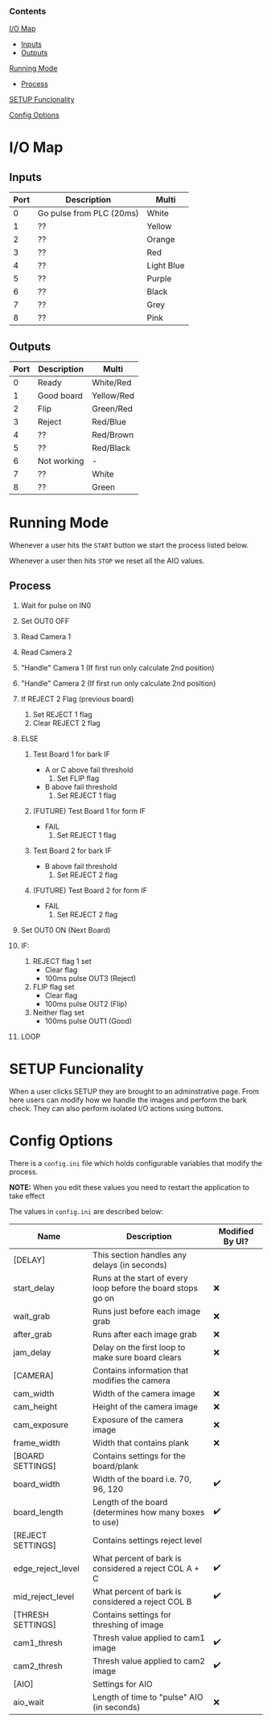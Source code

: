 ### Contents

[I/O Map](https://github.com/philLITERALLY/Pallet-Project#IO-Map)
* [Inputs](https://github.com/philLITERALLY/Pallet-Project#Inputs)
* [Outputs](https://github.com/philLITERALLY/Pallet-Project#Outputs)

[Running Mode](https://github.com/philLITERALLY/Pallet-Project#running-mode)
* [Process](https://github.com/philLITERALLY/Pallet-Project#process)

[SETUP Funcionality](https://github.com/philLITERALLY/Pallet-Project#setup-funcionality)

[Config Options](https://github.com/philLITERALLY/Pallet-Project#config-options)

# I/O Map

## Inputs

| Port | Description | Multi |
| -- | -- | -- |
| 0 | Go pulse from PLC (20ms) | White |
| 1 | ?? | Yellow |
| 2 | ?? | Orange |
| 3 | ?? | Red |
| 4 | ?? | Light Blue |
| 5 | ?? | Purple |
| 6 | ?? | Black |
| 7 | ?? | Grey |
| 8 | ?? | Pink |

## Outputs

| Port | Description | Multi |
| -- | -- | -- |
| 0 | Ready | White/Red |
| 1 | Good board | Yellow/Red |
| 2 | Flip | Green/Red |
| 3 | Reject | Red/Blue |
| 4 | ?? | Red/Brown |
| 5 | ?? | Red/Black |
| 6 | Not working | - |
| 7 | ?? | White |
| 8 | ?? | Green |

# Running Mode

Whenever a user hits the `START` button we start the process listed below.

Whenever a user then hits `STOP` we reset all the AIO values.

## Process

1. Wait for pulse on IN0
2. Set OUT0 OFF
3. Read Camera 1
4. Read Camera 2
5. "Handle" Camera 1 (If first run only calculate 2nd position)
6. "Handle" Camera 2 (If first run only calculate 2nd position)

7. If REJECT 2 Flag (previous board)
    1. Set REJECT 1 flag
    2. Clear REJECT 2 flag
8. ELSE
    1. Test Board 1 for bark IF
        - A or C above fail threshold
            1. Set FLIP flag
        - B above fail threshold
            1. Set REJECT 1 flag
    2. (FUTURE) Test Board 1 for form IF
        - FAIL
            1. Set REJECT 1 flag

    1. Test Board 2 for bark IF
        - B above fail threshold
            1. Set REJECT 2 flag
    2. (FUTURE) Test Board 2 for form IF
        - FAIL
            1. Set REJECT 2 flag
9. Set OUT0 ON (Next Board)
10. IF:
    1. REJECT flag 1 set
        - Clear flag
        - 100ms pulse OUT3 (Reject)
    2. FLIP flag set
        - Clear flag
        - 100ms pulse OUT2 (Flip)
    3. Neither flag set
        * 100ms pulse OUT1 (Good)
11. LOOP

# SETUP Funcionality

When a user clicks SETUP they are brought to an adminstrative page. From here users can modify how we handle the images and perform the bark check. They can also perform isolated I/O actions using buttons.

# Config Options

There is a `config.ini` file which holds configurable variables that modify the process.

**NOTE:** When you edit these values you need to restart the application to take effect

The values in `config.ini` are described below:

| Name | Description | Modified By UI? |
| ------------- | ------------- | ------------- |
| [DELAY] | This section handles any delays (in seconds) | |
| start_delay | Runs at the start of every loop before the board stops go on | :x: |
| wait_grab | Runs just before each image grab | :x: |
| after_grab | Runs after each image grab | :x: |
| jam_delay | Delay on the first loop to make sure board clears | :x: |
| [CAMERA] | Contains information that modifies the camera | |
| cam_width | Width of the camera image | :x: |
| cam_height | Height of the camera image | :x: |
| cam_exposure | Exposure of the camera image | :x: |
| frame_width | Width that contains plank | :x: |
| [BOARD SETTINGS] | Contains settings for the board/plank | |
| board_width | Width of the board i.e. 70, 96, 120 | :heavy_check_mark: |
| board_length | Length of the board (determines how many boxes to use) | :heavy_check_mark: |
| [REJECT SETTINGS] | Contains settings reject level | |
| edge_reject_level | What percent of bark is considered a reject COL A + C | :heavy_check_mark: |
| mid_reject_level | What percent of bark is considered a reject COL B | :heavy_check_mark: |
| [THRESH SETTINGS] | Contains settings for threshing of image | |
| cam1_thresh | Thresh value applied to cam1 image | :heavy_check_mark: |
| cam2_thresh | Thresh value applied to cam2 image | :heavy_check_mark: |
| [AIO] | Settings for AIO | |
| aio_wait | Length of time to "pulse" AIO (in seconds) | :x: |